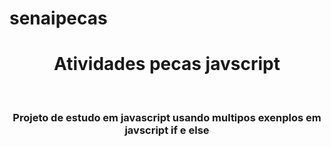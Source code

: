 # senaipecas
<h1 align=center>Atividades pecas javscript </h1>
</br>
<h3 align=center>Projeto de estudo em javascript usando multipos exenplos em javscript if e else </h3>
